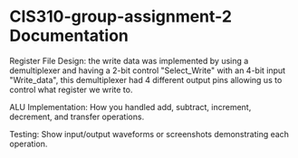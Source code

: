 # CIS310-group-assignment-2 Documentation

Register File Design: the write data was implemented by using a demultiplexer and having a 2-bit control "Select_Write" with an 4-bit input "Write_data", this demultiplexer had 4 different output pins allowing us to control what register we write to.


ALU Implementation: How you handled add, subtract, increment, decrement, and transfer operations.

Testing: Show input/output waveforms or screenshots demonstrating each operation.
